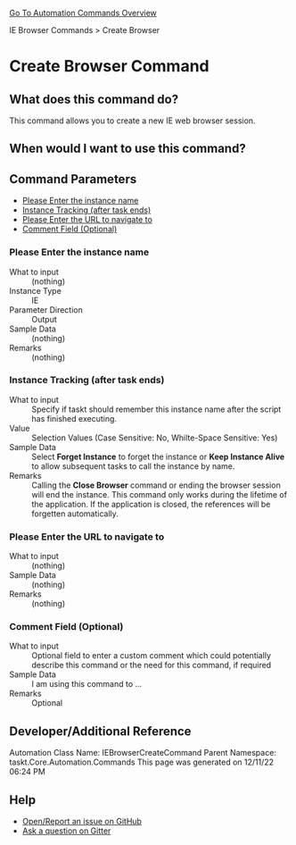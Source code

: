 <!--TITLE: Create Browser Command -->
<!-- SUBTITLE: a command in the IE Browser Commands group. -->
[Go To Automation Commands Overview](/automation-commands.md)


IE Browser Commands &gt; Create Browser


# Create Browser Command


## What does this command do?
This command allows you to create a new IE web browser session.


## When would I want to use this command?



## Command Parameters
- [Please Enter the instance name](#param_0)
- [Instance Tracking (after task ends)](#param_1)
- [Please Enter the URL to navigate to](#param_2)
- [Comment Field (Optional)](#param_3)


<a id="param_0"></a>
### Please Enter the instance name


<dl>
<dt>What to input</dt><dd>(nothing)</dd>
<dt>Instance Type</dt><dd>IE</dd>
<dt>Parameter Direction</dt><dd>Output</dd><dt>Sample Data</dt><dd>(nothing)</dd>
<dt>Remarks</dt><dd>(nothing)</dd>
</dl>




<a id="param_1"></a>
### Instance Tracking (after task ends)


<dl>
<dt>What to input</dt><dd>Specify if taskt should remember this instance name after the script has finished executing.</dd>
<dt>Value</dt><dd>Selection Values (Case Sensitive: No, Whilte-Space Sensitive: Yes)</dd>
<dt>Sample Data</dt><dd>Select <strong>Forget Instance</strong> to forget the instance or <strong>Keep Instance Alive</strong> to allow subsequent tasks to call the instance by name.</dd>
<dt>Remarks</dt><dd>Calling the <strong>Close Browser</strong> command or ending the browser session will end the instance.  This command only works during the lifetime of the application.  If the application is closed, the references will be forgetten automatically.</dd>
</dl>




<a id="param_2"></a>
### Please Enter the URL to navigate to


<dl>
<dt>What to input</dt><dd>(nothing)</dd>
<dt>Sample Data</dt><dd>(nothing)</dd>
<dt>Remarks</dt><dd>(nothing)</dd>
</dl>




<a id="param_3"></a>
### Comment Field (Optional)


<dl>
<dt>What to input</dt><dd>Optional field to enter a custom comment which could potentially describe this command or the need for this command, if required</dd>
<dt>Sample Data</dt><dd>I am using this command to ...</dd>
<dt>Remarks</dt><dd>Optional</dd>
</dl>




## Developer/Additional Reference
Automation Class Name: IEBrowserCreateCommand
Parent Namespace: taskt.Core.Automation.Commands
This page was generated on 12/11/22 06:24 PM


## Help
- [Open/Report an issue on GitHub](https://github.com/saucepleez/taskt/issues/new)
- [Ask a question on Gitter](https://gitter.im/taskt-rpa/Lobby)
